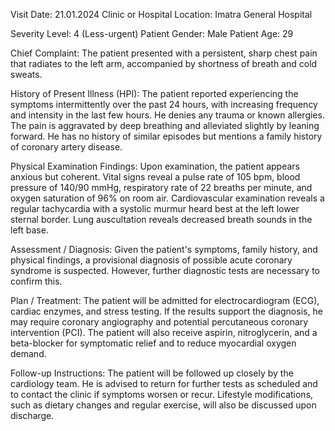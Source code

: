  Visit Date: 21.01.2024
Clinic or Hospital Location: Imatra General Hospital

Severity Level: 4 (Less-urgent)
Patient Gender: Male
Patient Age: 29

Chief Complaint:
The patient presented with a persistent, sharp chest pain that radiates to the left arm, accompanied by shortness of breath and cold sweats.

History of Present Illness (HPI):
The patient reported experiencing the symptoms intermittently over the past 24 hours, with increasing frequency and intensity in the last few hours. He denies any trauma or known allergies. The pain is aggravated by deep breathing and alleviated slightly by leaning forward. He has no history of similar episodes but mentions a family history of coronary artery disease.

Physical Examination Findings:
Upon examination, the patient appears anxious but coherent. Vital signs reveal a pulse rate of 105 bpm, blood pressure of 140/90 mmHg, respiratory rate of 22 breaths per minute, and oxygen saturation of 96% on room air. Cardiovascular examination reveals a regular tachycardia with a systolic murmur heard best at the left lower sternal border. Lung auscultation reveals decreased breath sounds in the left base.

Assessment / Diagnosis:
Given the patient's symptoms, family history, and physical findings, a provisional diagnosis of possible acute coronary syndrome is suspected. However, further diagnostic tests are necessary to confirm this.

Plan / Treatment:
The patient will be admitted for electrocardiogram (ECG), cardiac enzymes, and stress testing. If the results support the diagnosis, he may require coronary angiography and potential percutaneous coronary intervention (PCI). The patient will also receive aspirin, nitroglycerin, and a beta-blocker for symptomatic relief and to reduce myocardial oxygen demand.

Follow-up Instructions:
The patient will be followed up closely by the cardiology team. He is advised to return for further tests as scheduled and to contact the clinic if symptoms worsen or recur. Lifestyle modifications, such as dietary changes and regular exercise, will also be discussed upon discharge.